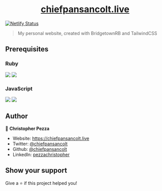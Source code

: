 <h1 align="center">
  <a href="https://chiefpansancolt.live" target="_blank">chiefpansancolt.live</a>
</h1>

[![Netlify Status](https://api.netlify.com/api/v1/badges/5f252587-73c2-4962-bb77-64904617f77d/deploy-status)](https://app.netlify.com/sites/chris-pezza/deploys)

> My personal website, created with BridgetownRB and TailwindCSS

## Prerequisites

### Ruby

<p>
  <img src="https://img.shields.io/badge/ruby-2.7.1-red.svg" />
  <img src="https://img.shields.io/badge/bundler-2.1.4-red.svg" />
</p>

### JavaScript

<p>
  <img src="https://img.shields.io/badge/node-14.x.x-blue.svg" />
  <img src="https://img.shields.io/badge/yarn-1.22.4-blue.svg" />
</p>

## Author

👤 **Christopher Pezza**

* Website: https://chiefpansancolt.live
* Twitter: [@chiefpansancolt](https://twitter.com/chiefpansancolt)
* Github: [@chiefpansancolt](https://github.com/chiefpansancolt)
* LinkedIn: [pezzachristopher](https://linkedin.com/in/pezzachristopher)

## Show your support

Give a ⭐️ if this project helped you!